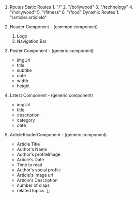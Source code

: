 1. Routes 
    Static Routes 
        1. "/"
        2. "/bollywood"
        3. "/technology"
        4. "/hollywood"
        5. "/fitness"
        6. "/food"
    Dynamic Routes 
        1. "/article/:articleId"

2. Header Component - (common component)
    1. Logo
    2. Navigation Bar

3. Poster Component  - (generic component)
    - imgUrl
    - title
    - subtitle
    - date 
    - width 
    - height
4. Latest Component - (generic component)
    - imgUrl
    - title
    - description
    - category
    - date 
5. ArticleReaderComponent - (generic component)
    - Article Title 
    - Author's Name
    - Author's profileImage
    - Article's Date
    - Time to read 
    - Author's social profile
    - Article's image url
    - Article's Description
    - number of claps 
    - related topics: []